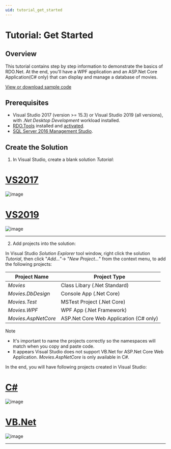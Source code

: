 ```yaml
---
uid: tutorial_get_started
---
```


# Tutorial: Get Started

## Overview

This tutorial contains step by step information to demonstrate the basics of RDO.Net. At the end, you'll have a WPF application and an ASP.Net Core Application(C# only) that can display and manage a database of movies.

[View or download sample code](https://github.com/DevZest/RDO.Tutorial)

## Prerequisites

* Visual Studio 2017 (version >= 15.3) or Visual Studio 2019 (all versions), with *.Net Desktop Development* workload installed.
* [RDO.Tools](https://marketplace.visualstudio.com/items?itemName=DevZest.Data.Tools) installed and [activated](xref:get_started#rdotools-activation).
* [SQL Server 2016 Management Studio](https://docs.microsoft.com/en-us/sql/ssms/download-sql-server-management-studio-ssms?view=sql-server-2016).

## Create the Solution

1. In Visual Studio, create a blank solution *Tutorial*:

# [VS2017](#tab/vs2017)

![image](/images/tutorial_create_solution_vs2017.jpg)

# [VS2019](#tab/vs2019)

![image](/images/tutorial_create_solution_vs2019.jpg)

***
 
2. Add projects into the solution:

In Visual Studio *Solution Explorer* tool window, right click the solution *Tutorial*, then click "*Add...*"-> "*New Project...*" from the context menu, to add the following projects:

| Project Name        | Project Type                           |
|---------------------|----------------------------------------|
| *Movies*            | Class Libary (.Net Standard)           |
| *Movies.DbDesign*   | Console App (.Net Core)                |
| *Movies.Test*       | MSTest Project (.Net Core)             |
| *Movies.WPF*        | WPF App (.Net Framework)               |
| *Movies.AspNetCore* | ASP.Net Core Web Application (C# only) |

>[!NOTE]
>* It's important to name the projects correctly so the namespaces will match when you copy and paste code.
>* It appears Visual Studio does not support VB.Net for ASP.Net Core Web Application. *Movies.AspNetCore* is only available in C#.

In the end, you will have following projects created in Visual Studio:

# [C#](#tab/cs)

![image](/images/tutorial_projects_cs.jpg)

# [VB.Net](#tab/vb)

![image](/images/tutorial_projects_vb.jpg)

***
